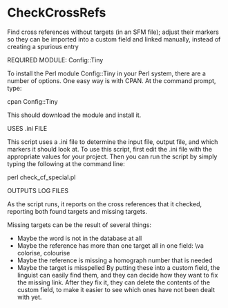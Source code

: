 # CheckCrossRefs
Find cross references without targets (in an SFM file); adjust their markers so they can be imported into a custom field and linked manually, instead of creating a spurious entry

REQUIRED MODULE:  Config::Tiny

To install the Perl module Config::Tiny in your Perl system, there are a number of options.
One easy way is with CPAN.
At the command prompt, type:

cpan Config::Tiny

This should download the module and install it.

USES .ini FILE

This script uses a .ini file to determine the input file, output file, and which markers it should look at.
To use this script, first edit the .ini file with the appropriate values for your project.
Then you can run the script by simply typing the following at the command line:

perl check_cf_special.pl

OUTPUTS LOG FILES

As the script runs, it reports on the cross references that it checked, reporting both found targets and missing targets.

Missing targets can be the result of several things:
 - Maybe the word is not in the database at all
 - Maybe the reference has more than one target all in one field:  \va colorise, colourise
 - Maybe the reference is missing a homograph number that is needed
 - Maybe the target is misspelled
By putting these into a custom field, the linguist can easily find them, and they can decide how they want to fix the missing link.  After they fix it, they can delete the contents of the custom field, to make it easier to see which ones have not been dealt with yet.

